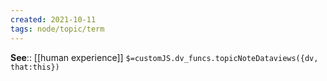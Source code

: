 ```yaml
---
created: 2021-10-11
tags: node/topic/term
---
```


**See**:: [[human experience]]
`$=customJS.dv_funcs.topicNoteDataviews({dv, that:this})`